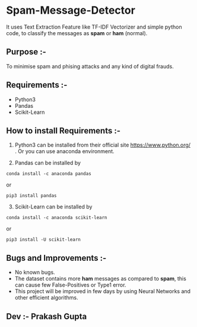 # Spam-Message-Detector
It uses Text Extraction Feature like TF-IDF Vectorizer and simple python code, to classify the messages as **spam**  or **ham** (normal).


## Purpose :- 

To minimise spam and phising attacks and any kind of digital frauds.


## Requirements :-

- Python3 
- Pandas
- Scikit-Learn


## How to install Requirements :-

1. Python3 can be installed from their official site https://www.python.org/ . Or you can use anaconda environment.

2. Pandas can be installed by
```
conda install -c anaconda pandas
``` 
or
```
pip3 install pandas
```
3. Scikit-Learn can be installed by 
```
conda install -c anaconda scikit-learn
```
or
```
pip3 install -U scikit-learn
```
## Bugs and Improvements :-

- No known bugs.
- The dataset contains more **ham** messages as compared to **spam**, this can cause few False-Positives or Type1 error.
- This project will be improved in few days by using Neural Networks and other efficient algorithms.


## Dev :- Prakash Gupta
